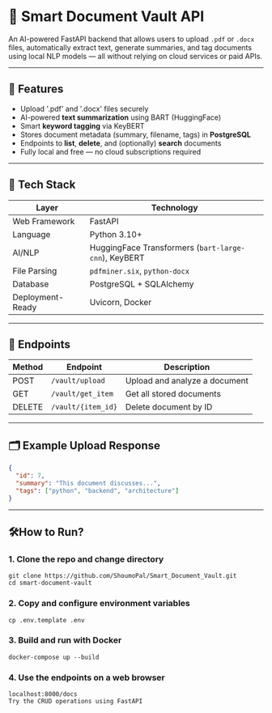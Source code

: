 # 📄 Smart Document Vault API

An AI-powered FastAPI backend that allows users to upload `.pdf` or `.docx` files, automatically extract text, generate summaries, and tag documents using local NLP models — all without relying on cloud services or paid APIs.

---

## 🚀 Features

- Upload '.pdf' and '.docx' files securely
- AI-powered **text summarization** using BART (HuggingFace)
- Smart **keyword tagging** via KeyBERT
- Stores document metadata (summary, filename, tags) in **PostgreSQL**
- Endpoints to **list**, **delete**, and (optionally) **search** documents
- Fully local and free — no cloud subscriptions required

---

## 🧰 Tech Stack

| Layer           | Technology                      |
|----------------|----------------------------------|
| Web Framework   | FastAPI                         |
| Language        | Python 3.10+                    |
| AI/NLP          | HuggingFace Transformers (`bart-large-cnn`), KeyBERT |
| File Parsing    | `pdfminer.six`, `python-docx`   |
| Database        | PostgreSQL + SQLAlchemy         |
| Deployment-Ready| Uvicorn, Docker                 |

---

## 🧪 Endpoints

| Method | Endpoint           | Description                   |
|--------|--------------------|-------------------------------|
| POST   | `/vault/upload`     | Upload and analyze a document |
| GET    | `/vault/get_item`   | Get all stored documents      |
| DELETE | `/vault/{item_id}`  | Delete document by ID         |

---

## 🗂 Example Upload Response

```json
{
  "id": 7,
  "summary": "This document discusses...",
  "tags": ["python", "backend", "architecture"]
}
```
---

## 🛠️How to Run?

### 1. Clone the repo and change directory

```
git clone https://github.com/ShoumoPal/Smart_Document_Vault.git
cd smart-document-vault
```
### 2. Copy and configure environment variables
```
cp .env.template .env
```
### 3. Build and run with Docker
```
docker-compose up --build
```
### 4. Use the endpoints on a web browser
```
localhost:8000/docs
Try the CRUD operations using FastAPI
```
